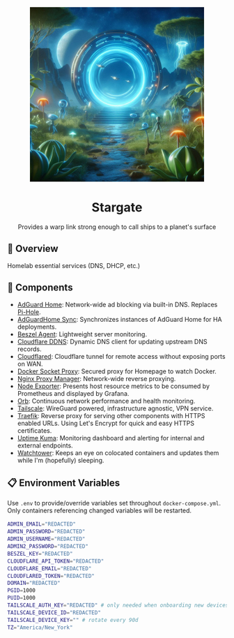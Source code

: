 <div align="center">

<img src="./stargate.jpg" height="400px"/>

# Stargate

Provides a warp link strong enough to call ships to a planet's surface

</div>

## 📖 Overview

Homelab essential services (DNS, DHCP, etc.)

## 🧰 Components

- [AdGuard Home](https://github.com/AdguardTeam/Adguardhome): Network-wide ad blocking via built-in DNS. Replaces [Pi-Hole](https://pi-hole.net).
- [AdGuardHome Sync](https://github.com/bakito/adguardhome-sync): Synchronizes instances of AdGuard Home for HA deployments.
- [Beszel Agent](https://www.beszel.dev/): Lightweight server monitoring.
- [Cloudflare DDNS](https://hub.docker.com/r/oznu/cloudflare-ddns/): Dynamic DNS client for updating upstream DNS records.
- [Cloudflared](https://github.com/cloudflare/cloudflared): Cloudflare tunnel for remote access without exposing ports on WAN.
- [Docker Socket Proxy](https://github.com/Tecnativa/docker-socket-proxy): Secured proxy for Homepage to watch Docker.
- [Nginx Proxy Manager](https://nginxproxymanager.com/): Network-wide reverse proxying.
- [Node Exporter](https://github.com/prometheus/node_exporter): Presents host resource metrics to be consumed by Prometheus and displayed by Grafana.
- [Orb](https://orb.net): Continuous network performance and health monitoring.
- [Tailscale](https://tailscale.com): WireGuard powered, infrastructure agnostic, VPN service.
- [Traefik](https://traefik.io): Reverse proxy for serving other components with HTTPS enabled URLs. Using Let's Encrypt for quick and easy HTTPS certificates.
- [Uptime Kuma](https://github.com/louislam/uptime-kuma): Monitoring dashboard and alerting for internal and external endpoints.
- [Watchtower](https://containrrr.dev/watchtower/): Keeps an eye on colocated containers and updates them while I'm (hopefully) sleeping.

## 📋 Environment Variables

Use `.env` to provide/override variables set throughout `docker-compose.yml`. Only containers referencing changed variables will be restarted.

```sh
ADMIN_EMAIL="REDACTED"
ADMIN_PASSWORD="REDACTED"
ADMIN_USERNAME="REDACTED"
ADMIN2_PASSWORD="REDACTED"
BESZEL_KEY="REDACTED"
CLOUDFLARE_API_TOKEN="REDACTED"
CLOUDFLARE_EMAIL="REDACTED"
CLOUDFLARED_TOKEN="REDACTED"
DOMAIN="REDACTED"
PGID=1000
PUID=1000
TAILSCALE_AUTH_KEY="REDACTED" # only needed when onboarding new devices
TAILSCALE_DEVICE_ID="REDACTED"
TAILSCALE_DEVICE_KEY="" # rotate every 90d
TZ="America/New_York"
```
